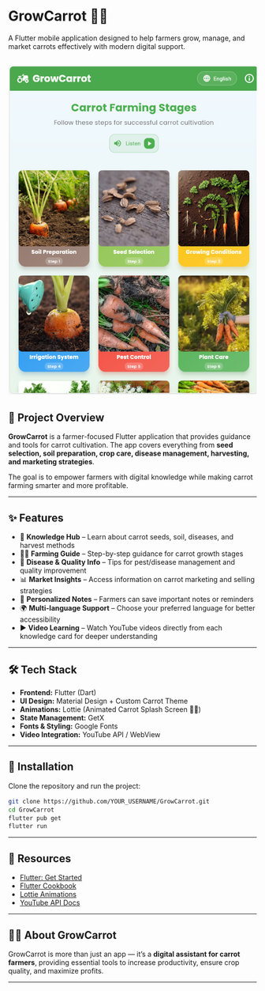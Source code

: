 

# GrowCarrot 🌱🥕

A Flutter mobile application designed to help farmers grow, manage, and market carrots effectively with modern digital support.

<!-- ![screenshot](https://github.com/fahmida027/Flutter-growCarrot/blob/main/assets/images/sp.png) -->
![screenshot](https://github.com/fahmida027/Flutter-growCarrot/blob/main/assets/images/hm.png)
---

## 🚀 Project Overview

**GrowCarrot** is a farmer-focused Flutter application that provides guidance and tools for carrot cultivation.
The app covers everything from **seed selection, soil preparation, crop care, disease management, harvesting, and marketing strategies**.

The goal is to empower farmers with digital knowledge while making carrot farming smarter and more profitable.

---

## ✨ Features

* 📖 **Knowledge Hub** – Learn about carrot seeds, soil, diseases, and harvest methods
* 🧑‍🌾 **Farming Guide** – Step-by-step guidance for carrot growth stages
* 🌱 **Disease & Quality Info** – Tips for pest/disease management and quality improvement
* 📊 **Market Insights** – Access information on carrot marketing and selling strategies
* 🔖 **Personalized Notes** – Farmers can save important notes or reminders
* 🌍 **Multi-language Support** – Choose your preferred language for better accessibility
* ▶️ **Video Learning** – Watch YouTube videos directly from each knowledge card for deeper understanding

---

## 🛠️ Tech Stack

* **Frontend:** Flutter (Dart)
* **UI Design:** Material Design + Custom Carrot Theme
* **Animations:** Lottie (Animated Carrot Splash Screen 🌱🥕)
* **State Management:** GetX
* **Fonts & Styling:** Google Fonts
* **Video Integration:** YouTube API / WebView

---

## 📲 Installation

Clone the repository and run the project:

```sh
git clone https://github.com/YOUR_USERNAME/GrowCarrot.git
cd GrowCarrot
flutter pub get
flutter run
```

---

## 📖 Resources

* [Flutter: Get Started](https://docs.flutter.dev/get-started/install)
* [Flutter Cookbook](https://docs.flutter.dev/cookbook)
* [Lottie Animations](https://lottiefiles.com/)
* [YouTube API Docs](https://developers.google.com/youtube)

---

## 👩‍🌾 About GrowCarrot

GrowCarrot is more than just an app — it’s a **digital assistant for carrot farmers**, providing essential tools to increase productivity, ensure crop quality, and maximize profits.

---
